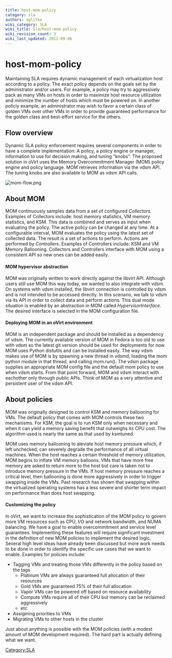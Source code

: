 ```yaml
---
title: host-mom-policy
category: sla
authors: aglitke
wiki_category: SLA
wiki_title: Sla/host-mom-policy
wiki_revision_count: 3
wiki_last_updated: 2012-09-06
---
```


# host-mom-policy

Maintaining SLA requires dynamic management of each virtualization host according to a policy. The exact policy depends on the goals set by the administrator and/or users. For example, a policy may try to aggressively pack as many VMs on hosts in order to maximize host resource utilization and minimize the number of hosts which must be powered on. In another policiy example, an administrator may wish to favor a certain class of golden VMs over other VMs in order to provide guaranteed performance for the golden class and best-effort service for the others.

## Flow overview

Dynamic SLA policy enforcement requires several components in order to have a complete implementation: A policy, a policy engine or manager, information to use for decision making, and tuning "knobs". The proposed solution in oVirt uses the Memory Overcommitment Manager (MOM) policy engine and policy language. MOM retrieves information via the vdsm API. The tuning knobs are also available to MOM as vdsm API calls.

![](mom-flow.png "mom-flow.png")

## About MOM

MOM continuously samples data from a set of configured *Collectors*. Examples of Collectors include: host memory statistics, VM memory statistics, and KSM. This data is combined and serves as input when evaluating the policy. The active policy can be changed at any time. At a configurable interval, MOM evaluates the policy using the latest set of collected data. The result is a set of actions to perform. Actions are performed by *Controllers*. Examples of Controllers include: KSM and VM Memory Ballooning. Collectors and Controllers interface with MOM using a consistent API so new ones can be added easily.

#### MOM hypervisor abstraction

MOM was originally written to work directly against the libvirt API. Although users still use MOM this way today, we wanted to also integrate with vdsm. On systems with vdsm installed, the libvirt connection is controlled by vdsm and is not intended to be accessed directly. In this scenario, we talk to vdsm via its API in order to collect data and perform actions. This dual mode situation is enabled by an abstraction in MOM called *HypervisorInterface*. The desired interface is selected in the MOM configuration file.

#### Deploying MOM in an oVirt environment

MOM is an independent package and should be installed as a dependency of vdsm. The currently available version of MOM in Fedora is too old to use with vdsm so the latest git version should be used for deployments for now. MOM uses Python distutils and can be installed easily. The way vdsm makes use of MOM is by spawning a new thread in vdsmd, loading the mom python module in that thread, and calling mom.run(). The vdsm package supplies an appropriate MOM config file and the default mom policy to use when vdsm starts. From that point forward, MOM and vdsm interact with eachother only through public APIs. Think of MOM as a very attentive and persistent user of the vdsm API.

## About policies

MOM was originally designed to control KSM and memory ballooning for VMs. The default policy that comes with MOM controls these two mechanisms. For KSM, the goal is to run KSM only when necessary and when it can yield a memory saving benefit that outweighs its CPU cost. The algorithm used is nearly the same as that used by ksmtuned.

MOM uses memory ballooning to aleviate host memory pressure which, if left unchecked, can severely degrade the performance of all virtual machines. When the host reaches a certain threshold of memory utilization, MOM begins to inflate VM memory balloons. VMs that have more free memory are asked to return more to the host but care is taken not to introduce memory pressure in the VMs. If host memory pressure reaches a critical level, then ballooning is done more aggressively in order to trigger swapping inside the VMs. Past research has shown that swapping within the virtualized operating systems has a less severe and shorter term impact on performance than does host swapping.

#### Customizing the policy

In oVirt, we want to increase the sophistication of the MOM policy to govern more VM resources such as CPU, I/O and network bandwidth, and NUMA balancing. We have a goal to enable overcommitment and service level guarantees. Implementing these features will require significant investment in the definition of new MOM policies to implement the desired logic. Several high level ideas have already been discussed but more work needs to be done in order to identify the specific use cases that we want to enable. Examples for policies include:

*   Tagging VMs and treating those VMs differently in the policy based on the tags
    -   Platinum VMs are always guaranteed full allocation of their resources
    -   Gold VMs are guaranteed 75% of their full allocation
    -   Vapor VMs can be powered off based on resource availability
    -   Compute VMs require all of their CPU but memory can be reclaimed aggressively
    -   etc
*   Assigining priorities to VMs
*   Migrating VMs to other hosts in the cluster

Just about anything is possible with the MOM policies (with a modest amount of MOM development required). The hard part is actually defining what we want.

<Category:SLA>
